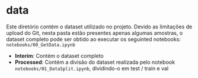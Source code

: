 # data
Este diretório contém o dataset utilizado no projeto. Devido as limitações de upload do Git, nesta pasta estão presentes apenas algumas amostras, o dataset completo pode ser obtido ao executar os seguinted notebooks: `notebooks/00_GetData.ipynb`

- **Interim**: Contém o dataset completo
- **Processed**: Contém a divisão do dataset realizada pelo notebook `notebooks/01_DataSplit.ipynb`, dividindo-o em test / train e val
